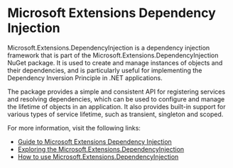 # Microsoft Extensions Dependency Injection

Microsoft.Extensions.DependencyInjection is a dependency injection framework that is part of the Microsoft.Extensions.DependencyInjection NuGet package. It is used to create and manage instances of objects and their dependencies, and is particularly useful for implementing the Dependency Inversion Principle in .NET applications.

The package provides a simple and consistent API for registering services and resolving dependencies, which can be used to configure and manage the lifetime of objects in an application. It also provides built-in support for various types of service lifetime, such as transient, singleton and scoped.

For more information, visit the following links:

- [Guide to Microsoft Extensions Dependency Injection](https://learn.microsoft.com/en-us/dotnet/api/microsoft.extensions.dependencyinjection?view=dotnet-plat-ext-7.0)
- [Exploring the Microsoft.Extensions.DependencyInjection](https://www.codeproject.com/Articles/5339241/Exploring-the-Microsoft-Extensions-DependencyInjec)
- [How to use Microsoft.Extensions.DependencyInjection](https://stackoverflow.com/questions/53825155/how-can-i-use-microsoft-extensions-dependencyinjection-in-an-net-core-console-a)
